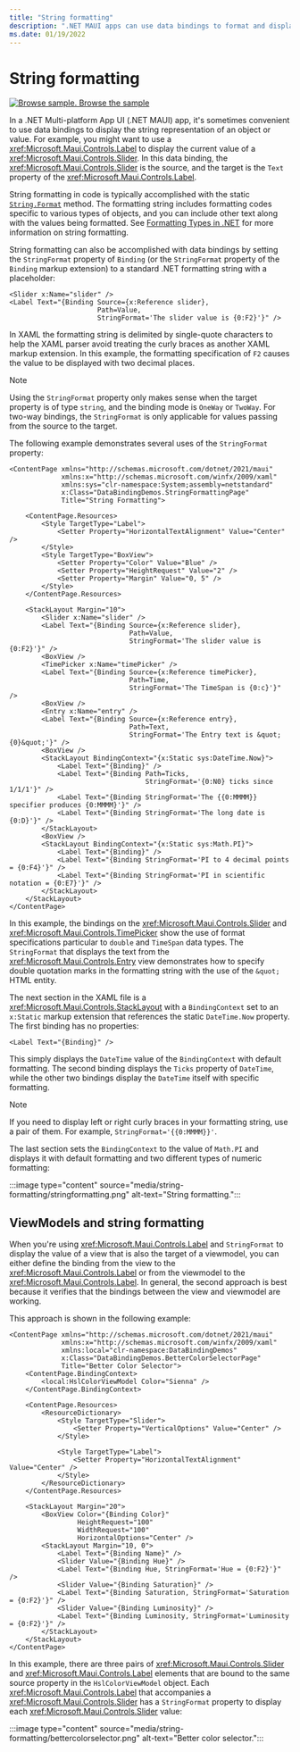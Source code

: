 ```yaml
---
title: "String formatting"
description: ".NET MAUI apps can use data bindings to format and display objects as strings. This is achieved by setting the StringFormat of the Binding to a standard .NET formatting string with a placeholder."
ms.date: 01/19/2022
---
```


# String formatting

[![Browse sample.](~/media/code-sample.png) Browse the sample](/samples/dotnet/maui-samples/fundamentals-databinding)

In a .NET Multi-platform App UI (.NET MAUI) app, it's sometimes convenient to use data bindings to display the string representation of an object or value. For example, you might want to use a <xref:Microsoft.Maui.Controls.Label> to display the current value of a <xref:Microsoft.Maui.Controls.Slider>. In this data binding, the <xref:Microsoft.Maui.Controls.Slider> is the source, and the target is the `Text` property of the <xref:Microsoft.Maui.Controls.Label>.

String formatting in code is typically accomplished with the static [`String.Format`](xref:System.String.Format(System.String,System.Object)) method. The formatting string includes formatting codes specific to various types of objects, and you can include other text along with the values being formatted. See [Formatting Types in .NET](/dotnet/standard/base-types/formatting-types/) for more information on string formatting.

String formatting can also be accomplished with data bindings by setting the `StringFormat` property of `Binding` (or the `StringFormat` property of the `Binding` markup extension) to a standard .NET formatting string with a placeholder:

```xaml
<Slider x:Name="slider" />
<Label Text="{Binding Source={x:Reference slider},
                      Path=Value,
                      StringFormat='The slider value is {0:F2}'}" />
```

In XAML the formatting string is delimited by single-quote characters to help the XAML parser avoid treating the curly braces as another XAML markup extension. In this example, the formatting specification of `F2` causes the value to be displayed with two decimal places.

> [!NOTE]
> Using the `StringFormat` property only makes sense when the target property is of type `string`, and the binding mode is `OneWay` or `TwoWay`. For two-way bindings, the `StringFormat` is only applicable for values passing from the source to the target.

The following example demonstrates several uses of the `StringFormat` property:

```xaml
<ContentPage xmlns="http://schemas.microsoft.com/dotnet/2021/maui"
             xmlns:x="http://schemas.microsoft.com/winfx/2009/xaml"
             xmlns:sys="clr-namespace:System;assembly=netstandard"
             x:Class="DataBindingDemos.StringFormattingPage"
             Title="String Formatting">

    <ContentPage.Resources>
        <Style TargetType="Label">
            <Setter Property="HorizontalTextAlignment" Value="Center" />
        </Style>
        <Style TargetType="BoxView">
            <Setter Property="Color" Value="Blue" />
            <Setter Property="HeightRequest" Value="2" />
            <Setter Property="Margin" Value="0, 5" />
        </Style>        
    </ContentPage.Resources>

    <StackLayout Margin="10">
        <Slider x:Name="slider" />
        <Label Text="{Binding Source={x:Reference slider},
                              Path=Value,
                              StringFormat='The slider value is {0:F2}'}" />
        <BoxView />
        <TimePicker x:Name="timePicker" />
        <Label Text="{Binding Source={x:Reference timePicker},
                              Path=Time,
                              StringFormat='The TimeSpan is {0:c}'}" />
        <BoxView />                              
        <Entry x:Name="entry" />
        <Label Text="{Binding Source={x:Reference entry},
                              Path=Text,
                              StringFormat='The Entry text is &quot;{0}&quot;'}" />
        <BoxView />
        <StackLayout BindingContext="{x:Static sys:DateTime.Now}">
            <Label Text="{Binding}" />
            <Label Text="{Binding Path=Ticks,
                                  StringFormat='{0:N0} ticks since 1/1/1'}" />
            <Label Text="{Binding StringFormat='The {{0:MMMM}} specifier produces {0:MMMM}'}" />
            <Label Text="{Binding StringFormat='The long date is {0:D}'}" />
        </StackLayout>
        <BoxView />        
        <StackLayout BindingContext="{x:Static sys:Math.PI}">
            <Label Text="{Binding}" />
            <Label Text="{Binding StringFormat='PI to 4 decimal points = {0:F4}'}" />
            <Label Text="{Binding StringFormat='PI in scientific notation = {0:E7}'}" />
        </StackLayout>
    </StackLayout>
</ContentPage>
```

In this example, the bindings on the <xref:Microsoft.Maui.Controls.Slider> and <xref:Microsoft.Maui.Controls.TimePicker> show the use of format specifications particular to `double` and `TimeSpan` data types. The `StringFormat` that displays the text from the <xref:Microsoft.Maui.Controls.Entry> view demonstrates how to specify double quotation marks in the formatting string with the use of the `&quot;` HTML entity.

The next section in the XAML file is a <xref:Microsoft.Maui.Controls.StackLayout> with a `BindingContext` set to an `x:Static` markup extension that references the static `DateTime.Now` property. The first binding has no properties:

```xaml
<Label Text="{Binding}" />
```

This simply displays the `DateTime` value of the `BindingContext` with default formatting. The second binding displays the `Ticks` property of `DateTime`, while the other two bindings display the `DateTime` itself with specific formatting.

> [!NOTE]
> If you need to display left or right curly braces in your formatting string, use a pair of them. For example, `StringFormat='{{0:MMMM}}'`.

The last section sets the `BindingContext` to the value of `Math.PI` and displays it with default formatting and two different types of numeric formatting:

:::image type="content" source="media/string-formatting/stringformatting.png" alt-text="String formatting.":::

## ViewModels and string formatting

When you're using <xref:Microsoft.Maui.Controls.Label> and `StringFormat` to display the value of a view that is also the target of a viewmodel, you can either define the binding from the view to the <xref:Microsoft.Maui.Controls.Label> or from the viewmodel to the <xref:Microsoft.Maui.Controls.Label>. In general, the second approach is best because it verifies that the bindings between the view and viewmodel are working.

This approach is shown in the following example:

```xaml
<ContentPage xmlns="http://schemas.microsoft.com/dotnet/2021/maui"
             xmlns:x="http://schemas.microsoft.com/winfx/2009/xaml"
             xmlns:local="clr-namespace:DataBindingDemos"
             x:Class="DataBindingDemos.BetterColorSelectorPage"
             Title="Better Color Selector">
    <ContentPage.BindingContext>
        <local:HslColorViewModel Color="Sienna" />
    </ContentPage.BindingContext>

    <ContentPage.Resources>
        <ResourceDictionary>
            <Style TargetType="Slider">
                <Setter Property="VerticalOptions" Value="Center" />
            </Style>

            <Style TargetType="Label">
                <Setter Property="HorizontalTextAlignment" Value="Center" />
            </Style>
        </ResourceDictionary>
    </ContentPage.Resources>

    <StackLayout Margin="20">
        <BoxView Color="{Binding Color}"
                 HeightRequest="100"
                 WidthRequest="100"
                 HorizontalOptions="Center" />
        <StackLayout Margin="10, 0">
            <Label Text="{Binding Name}" />
            <Slider Value="{Binding Hue}" />
            <Label Text="{Binding Hue, StringFormat='Hue = {0:F2}'}" />
            <Slider Value="{Binding Saturation}" />
            <Label Text="{Binding Saturation, StringFormat='Saturation = {0:F2}'}" />
            <Slider Value="{Binding Luminosity}" />
            <Label Text="{Binding Luminosity, StringFormat='Luminosity = {0:F2}'}" />
        </StackLayout>
    </StackLayout>
</ContentPage>    
```

In this example, there are three pairs of <xref:Microsoft.Maui.Controls.Slider> and <xref:Microsoft.Maui.Controls.Label> elements that are bound to the same source property in the `HslColorViewModel` object. Each <xref:Microsoft.Maui.Controls.Label> that accompanies a <xref:Microsoft.Maui.Controls.Slider> has a `StringFormat` property to display each <xref:Microsoft.Maui.Controls.Slider> value:

:::image type="content" source="media/string-formatting/bettercolorselector.png" alt-text="Better color selector.":::
